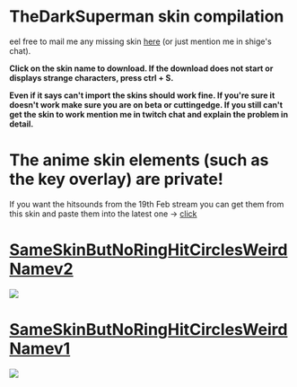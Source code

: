 # TheDarkSuperman skin compilation
eel free to mail me any missing skin [here](mailto:lolisamurai@tfwno.gf) (or just mention me in shige's chat).

**Click on the skin name to download. If the download does not start or displays strange characters, press ctrl + S.**

**Even if it says can't import the skins should work fine. If you're sure it doesn't work make sure you are on beta or cuttingedge. If you still can't get the skin to work mention me in twitch chat and explain the problem in detail.**

# The anime skin elements (such as the key overlay) are private!
If you want the hitsounds from the 19th Feb stream you can get them from this skin and paste them into the latest one -> [click](http://www.mediafire.com/download/ebbnjdfzas7dmwd/My+skin.osk)

# [SameSkinButNoRingHitCirclesWeirdNamev2](http://hnng.moe/f/8Lh)
![](http://hnng.moe/f/8Li)

# [SameSkinButNoRingHitCirclesWeirdNamev1](http://hnng.moe/f/8Lj)
![](http://hnng.moe/f/5wr)
